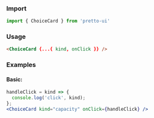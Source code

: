 ### Import
```js static
import { ChoiceCard } from 'pretto-ui'
```

### Usage
```html
<ChoiceCard {...{ kind, onClick }} />
```

### Examples
#### Basic:
```jsx
handleClick = kind => {
  console.log('click', kind);
};
<ChoiceCard kind="capacity" onClick={handleClick} />
```
